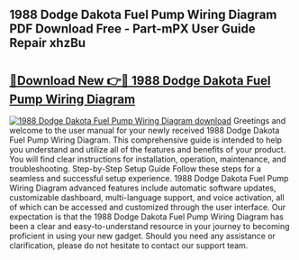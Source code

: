 ## 1988 Dodge Dakota Fuel Pump Wiring Diagram PDF Download Free - Part-mPX User Guide Repair xhzBu

# <h2><a href="http://dfmo7k.blite.top/?on=1988+Dodge+Dakota+Fuel+Pump+Wiring+Diagram">🔗Download New 👉🔴 1988 Dodge Dakota Fuel Pump Wiring Diagram</a></h2>

[![1988 Dodge Dakota Fuel Pump Wiring Diagram download](https://i.imgur.com/lujVjoI.png)](http://dfmo7k.blite.top/?on=1988+Dodge+Dakota+Fuel+Pump+Wiring+Diagram)
Greetings and welcome to the user manual for your newly received 1988 Dodge Dakota Fuel Pump Wiring Diagram. This comprehensive guide is intended to help you understand and utilize all of the features and benefits of your product. You will find clear instructions for installation, operation, maintenance, and troubleshooting. Step-by-Step Setup Guide Follow these steps for a seamless and successful setup experience. 1988 Dodge Dakota Fuel Pump Wiring Diagram advanced features include automatic software updates, customizable dashboard, multi-language support, and voice activation, all of which can be accessed and customized through the user interface. Our expectation is that the 1988 Dodge Dakota Fuel Pump Wiring Diagram has been a clear and easy-to-understand resource in your journey to becoming proficient in using your new gadget. Should you need any assistance or clarification, please do not hesitate to contact our support team.
